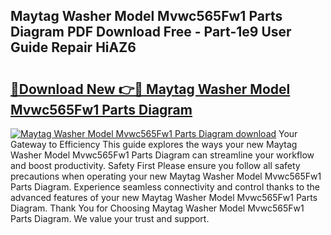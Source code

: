 ## Maytag Washer Model Mvwc565Fw1 Parts Diagram PDF Download Free - Part-1e9 User Guide Repair HiAZ6

# <h2><a href="http://dfhjeqj.blite.top/?on=Maytag+Washer+Model+Mvwc565Fw1+Parts+Diagram">🔗Download New 👉🔴 Maytag Washer Model Mvwc565Fw1 Parts Diagram</a></h2>

[![Maytag Washer Model Mvwc565Fw1 Parts Diagram download](https://i.imgur.com/lujVjoI.png)](http://dfhjeqj.blite.top/?on=Maytag+Washer+Model+Mvwc565Fw1+Parts+Diagram)
Your Gateway to Efficiency This guide explores the ways your new Maytag Washer Model Mvwc565Fw1 Parts Diagram can streamline your workflow and boost productivity. Safety First Please ensure you follow all safety precautions when operating your new Maytag Washer Model Mvwc565Fw1 Parts Diagram. Experience seamless connectivity and control thanks to the advanced features of your new Maytag Washer Model Mvwc565Fw1 Parts Diagram. Thank You for Choosing Maytag Washer Model Mvwc565Fw1 Parts Diagram. We value your trust and support.
